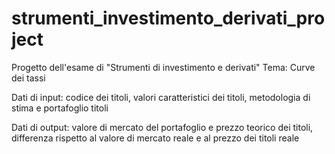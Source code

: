 # strumenti_investimento_derivati_project
Progetto dell'esame di "Strumenti di investimento e derivati"
Tema: Curve dei tassi

Dati di input: codice dei titoli, valori caratteristici dei titoli, metodologia di stima e portafoglio titoli

Dati di output: valore di mercato del portafoglio e prezzo teorico dei titoli, differenza rispetto al valore di mercato reale e al prezzo dei titoli reale